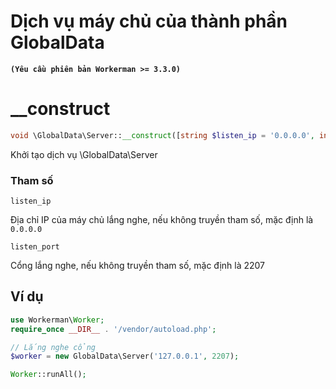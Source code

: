 # Dịch vụ máy chủ của thành phần GlobalData
**``` (Yêu cầu phiên bản Workerman >= 3.3.0) ```**

# __construct
```php
void \GlobalData\Server::__construct([string $listen_ip = '0.0.0.0', int $listen_port = 2207])
```

Khởi tạo dịch vụ \GlobalData\Server

### Tham số
 ``` listen_ip ```

Địa chỉ IP của máy chủ lắng nghe, nếu không truyền tham số, mặc định là ```0.0.0.0```

 ``` listen_port ```

Cổng lắng nghe, nếu không truyền tham số, mặc định là 2207


## Ví dụ
```php
use Workerman\Worker;
require_once __DIR__ . '/vendor/autoload.php';

// Lắng nghe cổng
$worker = new GlobalData\Server('127.0.0.1', 2207);

Worker::runAll();
```
